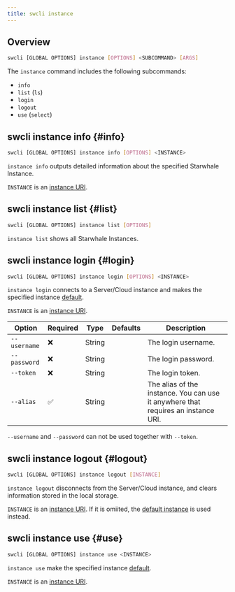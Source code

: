 ```yaml
---
title: swcli instance
---
```


## Overview

```bash
swcli [GLOBAL OPTIONS] instance [OPTIONS] <SUBCOMMAND> [ARGS]
```

The `instance` command includes the following subcommands:

* `info`
* `list` (`ls`)
* `login`
* `logout`
* `use` (`select`)

## swcli instance info {#info}

```bash
swcli [GLOBAL OPTIONS] instance info [OPTIONS] <INSTANCE>
```

`instance info` outputs detailed information about the specified Starwhale Instance.

`INSTANCE` is an [instance URI](../../swcli/uri.md#instance).

## swcli instance list {#list}

```bash
swcli [GLOBAL OPTIONS] instance list [OPTIONS]
```

`instance list` shows all Starwhale Instances.

## swcli instance login {#login}

```bash
swcli [GLOBAL OPTIONS] instance login [OPTIONS] <INSTANCE>
```

`instance login` connects to a Server/Cloud instance and makes the specified instance [default](../../swcli/uri.md#defaultInstance).

`INSTANCE` is an [instance URI](../../swcli/uri.md#instance).

| Option | Required | Type | Defaults | Description |
| --- | --- | --- | --- | --- |
| `--username` | ❌ | String | | The login username. |
| `--password` | ❌ | String | | The login password. |
| `--token` | ❌ | String | | The login token. |
| `--alias` | ✅ | String | | The alias of the instance. You can use it anywhere that requires an instance URI. |

`--username` and `--password` can not be used together with `--token`.

## swcli instance logout {#logout}

```bash
swcli [GLOBAL OPTIONS] instance logout [INSTANCE]
```

`instance logout` disconnects from the Server/Cloud instance, and clears information stored in the local storage.

`INSTANCE` is an [instance URI](../../swcli/uri.md#instance). If it is omiited, the [default instance](../../swcli/uri.md#defaultInstance) is used instead.

## swcli instance use {#use}

```bash
swcli [GLOBAL OPTIONS] instance use <INSTANCE>
```

`instance use` make the specified instance [default](../../swcli/uri.md#defaultInstance).

`INSTANCE` is an [instance URI](../../swcli/uri.md#instance).
